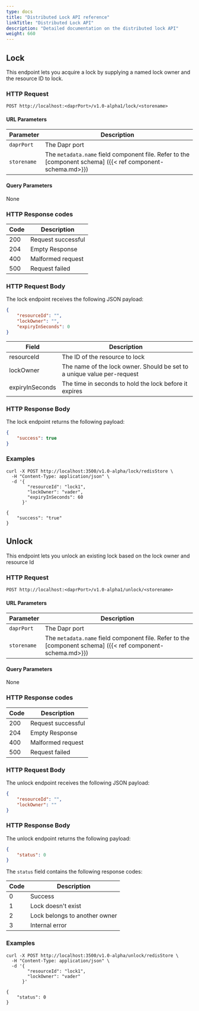 ```yaml
---
type: docs
title: "Distributed Lock API reference"
linkTitle: "Distributed Lock API"
description: "Detailed documentation on the distributed lock API"
weight: 660
---
```


## Lock

This endpoint lets you acquire a lock by supplying a named lock owner and the resource ID to lock.

### HTTP Request

```
POST http://localhost:<daprPort>/v1.0-alpha1/lock/<storename>
```

#### URL Parameters

Parameter | Description
--------- | -----------
`daprPort` | The Dapr port
`storename` | The `metadata.name` field component file. Refer to the [component schema] ({{< ref component-schema.md>}})

#### Query Parameters

None

### HTTP Response codes

Code | Description
---- | -----------
200  | Request successful
204  | Empty Response
400  | Malformed request
500  | Request failed

### HTTP Request Body

The lock endpoint receives the following JSON payload:

```json
{
    "resourceId": "",
    "lockOwner": "",
    "expiryInSeconds": 0
}
```

Field | Description
---- | -----------
resourceId  | The ID of the resource to lock
lockOwner  | The name of the lock owner. Should be set to a unique value per-request
expiryInSeconds  | The time in seconds to hold the lock before it expires

### HTTP Response Body

The lock endpoint returns the following payload:

```json
{
    "success": true
}
```

### Examples

```shell
curl -X POST http://localhost:3500/v1.0-alpha/lock/redisStore \
  -H "Content-Type: application/json" \
  -d '{
        "resourceId": "lock1",
        "lockOwner": "vader",
        "expiryInSeconds": 60
      }'

{
    "success": "true"
}
```

## Unlock

This endpoint lets you unlock an existing lock based on the lock owner and resource Id

### HTTP Request

```
POST http://localhost:<daprPort>/v1.0-alpha1/unlock/<storename>
```

#### URL Parameters

Parameter | Description
--------- | -----------
`daprPort` | The Dapr port
`storename` | The `metadata.name` field component file. Refer to the [component schema] ({{< ref component-schema.md>}})

#### Query Parameters

None

### HTTP Response codes

Code | Description
---- | -----------
200  | Request successful
204  | Empty Response
400  | Malformed request
500  | Request failed

### HTTP Request Body

The unlock endpoint receives the following JSON payload:

```json
{
    "resourceId": "",
    "lockOwner": ""
}
```

### HTTP Response Body

The unlock endpoint returns the following payload:

```json
{
    "status": 0
}
```

The `status` field contains the following response codes:

Code | Description
---- | -----------
0  | Success
1  | Lock doesn't exist
2  | Lock belongs to another owner
3  | Internal error

### Examples

```shell
curl -X POST http://localhost:3500/v1.0-alpha/unlock/redisStore \
  -H "Content-Type: application/json" \
  -d '{
        "resourceId": "lock1",
        "lockOwner": "vader"
      }'

{
    "status": 0
}
```

